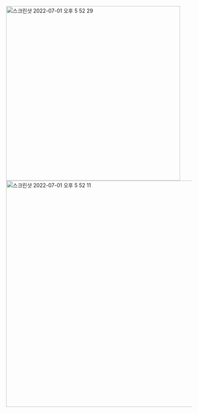 <img width="472" alt="스크린샷 2022-07-01 오후 5 52 29" src="https://user-images.githubusercontent.com/86216382/176861015-ec9bff5f-f44c-4a04-b09d-de11d551e7c2.png">
<img width="612" alt="스크린샷 2022-07-01 오후 5 52 11" src="https://user-images.githubusercontent.com/86216382/176861024-0bef8229-954a-41f0-a5bf-4801bad1cf5c.png">
